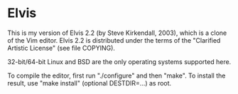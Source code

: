 Elvis
=====

This is my version of Elvis 2.2 (by Steve Kirkendall, 2003), which is a
clone of the Vim editor. Elvis 2.2 is distributed under the terms of the
"Clarified Artistic License" (see file COPYING).

32-bit/64-bit Linux and BSD are the only operating systems supported here.

To compile the editor, first run "./configure" and then "make". To install
the result, use "make install" (optional DESTDIR=...) as root.

